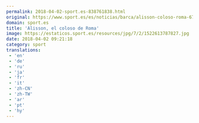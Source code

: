 ```yaml
---
permalink: 2018-04-02-sport.es-838761838.html
original: https://www.sport.es/es/noticias/barca/alisson-coloso-roma-6728663?utm_source=rss-noticias&utm_medium=feed&utm_campaign=barca
domain: sport.es
title: 'Alisson, el coloso de Roma'
image: https://estaticos.sport.es/resources/jpg/7/2/1522613787827.jpg
date: 2018-04-02 09:21:18
category: sport
translations: 
 - 'en'
 - 'de'
 - 'ru'
 - 'ja'
 - 'fr'
 - 'it'
 - 'zh-CN'
 - 'zh-TW'
 - 'ar'
 - 'pt'
 - 'hy'
---
```


